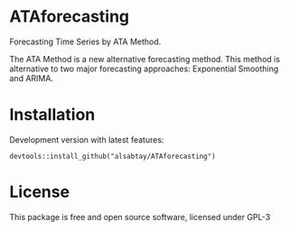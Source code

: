 # ATAforecasting
Forecasting Time Series by ATA Method.

The ATA Method is a new alternative forecasting method. This method is alternative to two major forecasting approaches: Exponential Smoothing and ARIMA.

# Installation
Development version with latest features:
```
devtools::install_github("alsabtay/ATAforecasting")

```
# License
This package is free and open source software, licensed under GPL-3
